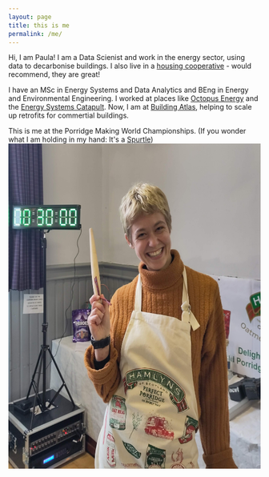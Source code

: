 ```yaml
---
layout: page
title: this is me
permalink: /me/
---
```


Hi, I am Paula! I am a Data Scienist and work in the energy sector, using data to decarbonise buildings. I also live in a [housing cooperative](/why-I-live-in-a-coop) - would recommend, they are great! 

I have an MSc in Energy Systems and Data Analytics and BEng in Energy and Environmental Engineering. I worked at places like [Octopus Energy](https://octopus.energy/) and the [Energy Systems Catapult](https://es.catapult.org.uk/). Now, I am at [Building Atlas](https://www.buildingatlas.io/), helping to scale up retrofits for commertial buildings. 

This is me at the Porridge Making World Championships. (If you wonder what I am holding in my hand: It's a [Spurtle](https://en.wikipedia.org/wiki/Spurtle))
<img src="/images/me.jpg" width="600" height="650">

